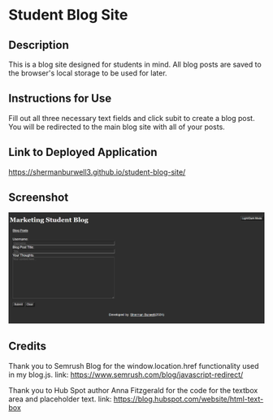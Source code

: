 # Student Blog Site

## Description

This is a blog site designed for students in mind. All blog posts are saved to the browser's local storage to be used for later.

## Instructions for Use

Fill out all three necessary text fields and click subit to create a blog post. You will be redirected to the main blog site with all of your posts.

## Link to Deployed Application

https://shermanburwell3.github.io/student-blog-site/

## Screenshot

![Image of eployed application](image.png)

## Credits

Thank you to Semrush Blog for the window.location.href functionality used in my blog.js.
link: https://www.semrush.com/blog/javascript-redirect/

Thank you to Hub Spot author Anna Fitzgerald for the code for the textbox area and placeholder text.
link: https://blog.hubspot.com/website/html-text-box
